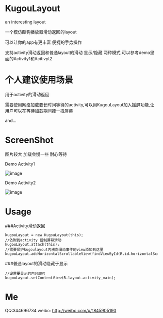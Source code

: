 # KugouLayout
an interesting layout

一个模仿酷狗播放器滑动返回的layout

可以让你的app有更丰富 便捷的手势操作

支持activity滑动返回和普通layout的滑动 显示/隐藏 两种模式,可以参考demo里面的Activity1和Acitivyt2

# 个人建议使用场景

用于activity的滑动返回

需要使用网络加载要长时间等待的activity,可以用KugouLayout加入摇屏功能,让用户可以在等待加载期间拽一拽屏幕

and...


# ScreenShot
图片较大 加载会慢一些 耐心等待

Demo Activity1

![image](https://github.com/zhaozhentao/KugouLayout/blob/master/screenshot/screen2.gif)

Demo Activity2

![image](https://github.com/zhaozhentao/KugouLayout/blob/master/screenshot/screen1.gif)

# Usage
###Activity滑动返回

    kugouLayout = new KugouLayout(this);
    //依附到activity 控制屏幕滑动
    kugouLayout.attach(this);
    //需要保护kugoulayout内横向滑动事件的view添加到这里
    kugouLayout.addHorizontalScrollableView(findViewById(R.id.horizontalScrollView));
    
###普通layout的滑动隐藏于显示

    //设置要显示的内容即可
    kugouLayout.setContentView(R.layout.activity_main);

# Me

QQ:344696734
weibo: http://weibo.com/u/1845905190
